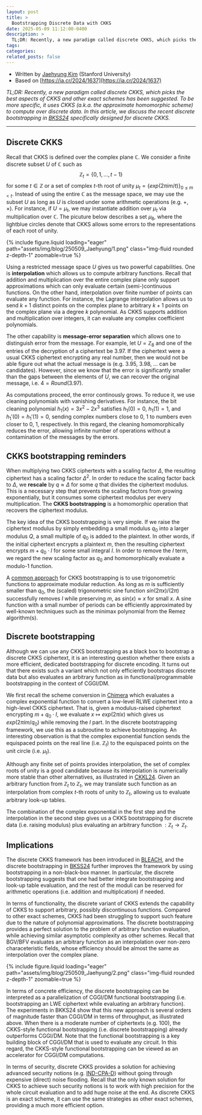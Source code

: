 ```yaml
---
layout: post
title: >
  Bootstrapping Discrete Data with CKKS
date: 2025-05-09 11:12:00-0400
description: >
  TL;DR: Recently, a new paradigm called discrete CKKS, which picks the best aspects of CKKS and other exact schemes has been suggested. To be more specific, it uses CKKS (a.k.a. the approximate homomorphic scheme) to compute over discrete data. In this article, we discuss the recent discrete bootstrapping in BKSS24 specifically designed for discrete CKKS.
tags: 
categories: 
related_posts: false
---
```


- Written by [Jaehyung Kim](https://jaehyungkim0.github.io/) (Stanford University)
- Based on [https://ia.cr/2024/1637](https://ia.cr/2024/1637)

_TL;DR: Recently, a new paradigm called discrete CKKS, which picks the best aspects of CKKS and other exact schemes has been suggested. To be more specific, it uses CKKS (a.k.a. the approximate homomorphic scheme) to compute over discrete data. In this article, we discuss the recent discrete bootstrapping in [BKSS24](https://ia.cr/2024/1637) specifically designed for discrete CKKS._

---


## Discrete CKKS

Recall that CKKS is defined over the complex plane $\mathbb{C}$. We consider a finite discrete subset $U$ of $\mathbb{C}$ such as $$\mathbb{Z}_t = \{0, 1, \ldots, t-1\}$$ for some $t \in \mathbb{Z}$ or a set of complex $t$-th root of unity $\mu_t = \{exp(2 \pi i m / t)\}_{0 \leq m < t}$. Instead of using the entire $\mathbb{C}$ as the message space, we may use the subset $U$ as long as $U$ is closed under some arithmetic operations (e.g. $+$, $\times$). For instance, if $U = \mu_t$, we may instantiate addition over $\mu_t$ via multiplication over $\mathbb{C}$. The picuture below describes a set $\mu_8$, where the lightblue circles denote that CKKS allows some errors to the representations of each root of unity.

<div class="row mt-3">
    <div class="col-sm-7 mt-3 mt-md-0 mx-auto d-block">
        {% include figure.liquid loading="eager" path="assets/img/blog/250509_Jaehyung/1.png" class="img-fluid rounded z-depth-1" zoomable=true %}
    </div>
</div>

Using a restricted message space $U$ gives us two powerful capabilities. One is **interpolation** which allows us to compute arbitrary functions. Recall that addition and multiplication over the entire complex plane only support approximations which can only evaluate certain (semi-)continuous functions. On the other hand, interpolation over finite number of points can evaluate any function. For instance, the Lagrange interpolation allows us to send $k+1$ distinct points on the complex plane to arbitrary $k+1$ points on the complex plane via a degree $k$ polynomial. As CKKS supports addition and multiplication over integers, it can evaluate any complex coefficient polynomials.

The other capability is **message-error separation** which allows one to distinguish error from the message.  For example, let $U = \mathbb{Z}_8$ and one of the entries of the decryption of a ciphertext be 3.97. If the ciphertext were a usual CKKS ciphertext encrypting any real number, then we would not be able figure out what the actual message is (e.g. 3.95, 3.98, ... can be candidates). However, since we know that the error is significantly smaller than the gaps between the elements of $U$, we can recover the original message, i.e. $4 = Round(3.97)$. 

As computations proceed, the error continously grows. To reduce it, we use cleaning polynomials with vanishing derivatives. For instance, the bit cleaning polynomial $h_1(x) = 3x^2-2x^3$ satisfies $h_1(0)=0$, $h_1(1)=1$, and $h_1'(0)=h_1'(1)=0$, sending complex numbers close to $0$, $1$ to numbers even closer to $0$, $1$, respectively. In this regard, the cleaning homomorphically reduces the error, allowing infinite number of operations without a contamination of the messages by the errors.

## CKKS bootstrapping reminders
When multiplying two CKKS ciphertexts with a scaling factor $\Delta$, the resulting ciphertext has a scaling factor $\Delta^2$. In order to reduce the scaling factor back to $\Delta$, we **rescale** by $q \approx \Delta$ for some $q$ that divides the ciphertext modulus. This is a necessary step that prevents the scaling factors from growing exponentially, but it consumes some ciphertext modulus per every multiplication. The **CKKS bootstrapping** is a homomorphic operation that recovers the ciphertext modulus.

The key idea of the CKKS bootstrapping is very simple. If we raise the ciphertext modulus by simply embedding a small modulus $q_0$ into a larger modulus $Q$, a small multiple of $q_0$ is added to the plaintext. In other words, if the initial ciphertext encrypts a plaintext $m$, then the resulting ciphertext encrypts $m + q_0 \cdot I$ for some small integral $I$. In order to remove the $I$ term, we regard the new scaling factor as $q_0$ and homomorphically evaluate a modulo-$1$ function.


A [common approach](https://eprint.iacr.org/2018/153) for CKKS bootstrapping is to use trigonometric functions to approximate modular reduction. As long as $m$ is sufficiently smaller than $q_0$, the (scaled) trigonometric sine function $sin(2 \pi x) / (2 \pi)$ successfully removes $I$ while preserving $m$, as $sin(x) \approx x$ for small $x$. A sine function with a small number of periods can be efficiently approximated by well-known techniques such as the minimax polynomial from the Remez algorithm(s).

## Discrete bootstrapping

Although we can use any CKKS bootstrapping as a black box to bootstrap a discrete CKKS ciphertext, it is an interesting question whether there exists a more efficient, dedicated bootstrapping for discrete encoding. It turns out that there exists such a variant which not only efficiently bootstraps discrete data but also evaluates an arbitrary function as in functional/programmable bootstrapping in the context of CGGI/DM.

We first recall the scheme conversion in [Chimera](https://eprint.iacr.org/2018/758) which evaluates a complex exponential function to convert a low-level RLWE ciphertext into a high-level CKKS ciphertext. That is, given a modulus-raised ciphertext encrypting $m + q_0 \cdot I$, we evaluate $x \mapsto exp(2 \pi i x)$ which gives us $exp(2 \pi i m /q_0)$ while removing the $I$ part. In the discrete bootstrapping framework, we use this as a subroutine to achieve bootstrapping. An interesting observation is that the complex exponential function sends the equispaced points on the real line (i.e. $\mathbb{Z}_t$) to the equispaced points on the unit circle (i.e. $\mu_t$).

Although any finite set of points provides interpolation, the set of complex roots of unity is a good candidate because its interpolation is numerically more stable than other alternatives, as illustrated in [CKKL24](https://eprint.iacr.org/2024/274). Given an arbitrary function from $\mathbb{Z}_t$ to $\mathbb{Z}_t$, we may translate such function as an interpolation from complex $t$-th roots of unity to $\mathbb{Z}_t$, allowing us to evaluate arbitrary look-up tables.

The combination of the complex exponential in the first step and the interpolation in the second step gives us a CKKS bootstrapping for discrete data (i.e. raising modulus) plus evaluating an arbitrary function $: \mathbb{Z}_t \rightarrow \mathbb{Z}_t$.

## Implications
The discrete CKKS framework has been introduced in [BLEACH](https://eprint.iacr.org/2022/1298), and the discrete bootstrapping in [BKSS24](https://eprint.iacr.org/2024/1637) further improves the framework by using bootstrapping in a non-black-box manner. In particular, the discrete bootstrapping suggests that one had better integrate bootstrapping and look-up table evaluation, and the rest of the moduli can be reserved for arithmetic operations (i.e. addition and multiplication) if needed.

In terms of functionality, the discrete variant of CKKS extends the capability of CKKS to support arbitrary, possibly discontinuous functions. Compared to other exact schemes, CKKS had been struggling to support such feature due to the nature of polynomial approximations. The discrete bootstrapping provides a perfect solution to the problem of arbitrary function evaluation, while achieving similar asymptotic complexity as other schemes. Recall that BGV/BFV evaluates an arbitrary function as an interpolation over non-zero characeteristic fields, whose efficiency should be almost the same as interpolation over the complex plane.


<div class="row mt-3">
    <div class="col-sm mt-3 mt-md-0">
        {% include figure.liquid loading="eager" path="assets/img/blog/250509_Jaehyung/2.png" class="img-fluid rounded z-depth-1" zoomable=true %}
    </div>
</div>


In terms of concrete efficiency, the discrete bootstrapping can be interpreted as a parallelization of CGGI/DM functional bootstrapping (i.e. bootstrapping an LWE ciphertext while evaluating an arbitrary function). The experiments in BKKS24 show that this new approach is several orders of magnitude faster than CGGI/DM in terms of throughput, as illustrated above. When there is a moderate number of ciphertexts (e.g. 100), the CKKS-style functional bootstrapping (i.e. discrete bootstrapping) already outperforms CGGI/DM. Note that the functional bootstrapping is a key building block of CGGI/DM that is used to evaluate any circuit. In this regard, the CKKS-style functional bootstrapping can be viewed as an accelerator for CGGI/DM computations.

In terms of security, discrete CKKS provides a solution for achieving advanced security notions (e.g. [IND-CPA-D](https://eprint.iacr.org/2020/1533)) without going through expensive (direct) noise flooding. Recall that the only known solution for CKKS to achieve such security notions is to work with high precision for the whole circuit evaluation and to add huge noise at the end. As discrete CKKS is an exact scheme, it can use the same strategies as other exact schemes, providing a much more efficient option.
